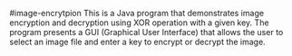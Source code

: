 #image-encrytpion
This is a Java program that demonstrates image encryption and decryption using XOR operation with a given key. The program presents a GUI (Graphical User Interface) that allows the user to select an image file and enter a key to encrypt or decrypt the image.
